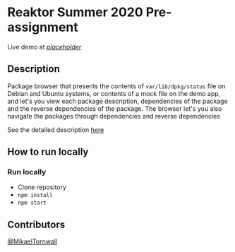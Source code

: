 # Reaktor Summer 2020 Pre-assignment

Live demo at [_placeholder_](https://github.com/MikaelTornwall/package-browser)

## Description

Package browser that presents the contents of `var/lib/dpkg/status` file on Debian and Ubuntu systems, or contents of a mock file on the demo app, and let's you view each package description, dependencies of the package and the reverse dependencies of the package. The browser let's you also navigate the packages through dependencies and reverse dependencies

See the detailed description [here](https://www.reaktor.com/junior-dev-assignment/)

## How to run locally

### Run locally

- Clone repository
- `npm install`
- `npm start`

## Contributors

[@MikaelTornwall](https://github.com/MikaelTornwall)
